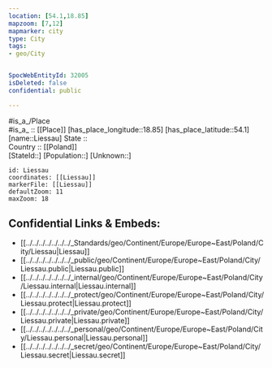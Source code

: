 ```yaml
---
location: [54.1,18.85] 
mapzoom: [7,12] 
mapmarker: city 
type: City
tags:
- geo/City


SpocWebEntityId: 32005
isDeleted: false
confidential: public

---
```

#is_a_/Place  
#is_a_ :: [[Place]] 
[has_place_longitude::18.85] 
[has_place_latitude::54.1] 
[name::Liessau] 
State ::  
Country :: [[Poland]]  
[StateId::] 
[Population::] 
[Unknown::] 


```leaflet
id: Liessau
coordinates: [[Liessau]] 
markerFile: [[Liessau]] 
defaultZoom: 11 
maxZoom: 18
```


## Confidential Links & Embeds: 
- [[../../../../../../../_Standards/geo/Continent/Europe/Europe~East/Poland/City/Liessau|Liessau]] 
- [[../../../../../../../_public/geo/Continent/Europe/Europe~East/Poland/City/Liessau.public|Liessau.public]] 
- [[../../../../../../../_internal/geo/Continent/Europe/Europe~East/Poland/City/Liessau.internal|Liessau.internal]] 
- [[../../../../../../../_protect/geo/Continent/Europe/Europe~East/Poland/City/Liessau.protect|Liessau.protect]] 
- [[../../../../../../../_private/geo/Continent/Europe/Europe~East/Poland/City/Liessau.private|Liessau.private]] 
- [[../../../../../../../_personal/geo/Continent/Europe/Europe~East/Poland/City/Liessau.personal|Liessau.personal]] 
- [[../../../../../../../_secret/geo/Continent/Europe/Europe~East/Poland/City/Liessau.secret|Liessau.secret]] 
